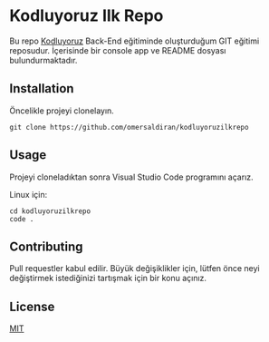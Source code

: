 # Kodluyoruz Ilk Repo
Bu repo [Kodluyoruz](https://www.kodluyoruz.org/) Back-End eğitiminde oluşturduğum GIT eğitimi reposudur. İçerisinde bir console app ve README dosyası bulundurmaktadır.

## Installation

Öncelikle projeyi clonelayın.

```
git clone https://github.com/omersaldiran/kodluyoruzilkrepo
```

## Usage

Projeyi cloneladıktan sonra Visual Studio Code programını açarız.

Linux için:

```
cd kodluyoruzilkrepo
code .
```

## Contributing

Pull requestler kabul edilir. Büyük değişiklikler için, lütfen önce neyi değiştirmek istediğinizi tartışmak için bir konu açınız.

## License

[MIT](https://opensource.org/licenses/MIT)